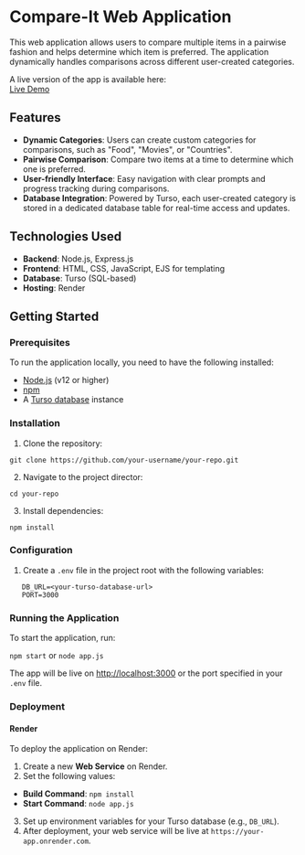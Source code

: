# Compare-It Web Application

This web application allows users to compare multiple items in a pairwise fashion and helps determine which item is preferred. The application dynamically handles comparisons across different user-created categories.

A live version of the app is available here:  
[Live Demo](https://compare-it.onrender.com)

## Features

- **Dynamic Categories**: Users can create custom categories for comparisons, such as "Food", "Movies", or "Countries".
- **Pairwise Comparison**: Compare two items at a time to determine which one is preferred.
- **User-friendly Interface**: Easy navigation with clear prompts and progress tracking during comparisons.
- **Database Integration**: Powered by Turso, each user-created category is stored in a dedicated database table for real-time access and updates.

## Technologies Used

- **Backend**: Node.js, Express.js
- **Frontend**: HTML, CSS, JavaScript, EJS for templating
- **Database**: Turso (SQL-based)
- **Hosting**: Render

## Getting Started

### Prerequisites

To run the application locally, you need to have the following installed:

- [Node.js](https://nodejs.org/) (v12 or higher)
- [npm](https://www.npmjs.com/get-npm)
- A [Turso database](https://turso.tech) instance

### Installation

1. Clone the repository:

  ```git clone https://github.com/your-username/your-repo.git```

2. Navigate to the project director:

  ```cd your-repo```
  

3. Install dependencies:

  ```npm install```

### Configuration

1. Create a ```.env``` file in the project root with the following variables:

```
   DB_URL=<your-turso-database-url>
   PORT=3000
```

### Running the Application

To start the application, run:

```npm start``` or ```node app.js```

The app will be live on [http://localhost:3000](http://localhost:3000) or the port specified in your ```.env``` file.

### Deployment

#### Render

To deploy the application on Render:

1. Create a new **Web Service** on Render.
2. Set the following values:
- **Build Command**: ```npm install```
- **Start Command**: ```node app.js```
3. Set up environment variables for your Turso database (e.g., ```DB_URL```).
4. After deployment, your web service will be live at ```https://your-app.onrender.com```.